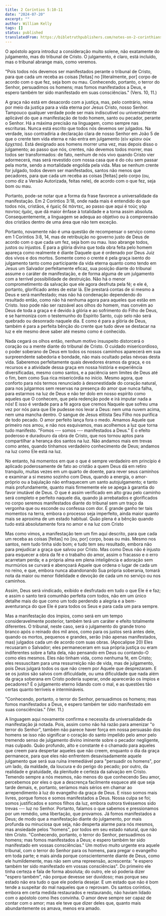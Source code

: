 ```yaml
---
title: 2 Coríntios 5:10-11
date: "2024-07-20"
excerpt: ""
author: William Kelly
tags: []
status: published
translatedFrom: https://bibletruthpublishers.com/notes-on-2-corinthians-5-10-11/william-kelly-wk/w-kelly/lac143202-lub-16163-5
---
```


O apóstolo agora introduz a consideração muito solene, não exatamente do
julgamento, mas do tribunal de Cristo. O julgamento, é claro, está
incluído, mas o tribunal abrange mais, como veremos.

\"Pois todos nós devemos ser manifestados perante o tribunal de Cristo,
para que cada um receba as coisas \[feitas\] no \[literalmente, por\]
corpo de acordo com o que fez, seja bom ou mau. Conhecendo, portanto, o
terror do Senhor, persuadimos os homens; mas fomos manifestados a Deus,
e espero também ter sido manifestado em suas consciências.\" (Vers. 10,
11.)

A graça não está em desacordo com a justiça, mas, pelo contrário, reina
por meio da justiça para a vida eterna por Jesus Cristo, nosso Senhor.
Tampouco qualquer verdade pode ser mais indiscutível ou universalmente
aplicável do que a manifestação de todo homem, santo ou pecador, perante
o Senhor. Há a máxima precisão na linguagem, como sempre nas escrituras.
Nunca está escrito que todos nós devemos ser julgados. Na verdade, isso
contradiria a declaração clara de nosso Senhor em João 5 de que o crente
tem vida eterna e não entra em julgamento (εἰν κρἰσιν οὐκ ἔρχεται). Está
designado aos homens morrer uma vez, mas depois disso o julgamento; ao
passo que nós, crentes, não devemos todos morrer, mas todos ser
transformados: de fato, nenhum de nós vivo quando Cristo vier
adormecerá, mas será revestido com nossa casa que é do céu sem passar
pela morte, sendo a mortalidade engolida pela vida. Mas se nenhum crente
for julgado, todos devem ser manifestados, santos não menos que
pecadores, para que cada um receba as coisas \[feitas\] pelo corpo (ou,
como diz a Versão Autorizada, feitas nele), de acordo com o que fez,
seja bom ou mau.

Portanto, pode-se notar que a forma da frase favorece a universalidade
da manifestação. Em 2 Coríntios 3:18, onde nada mais é entendido do que
todos nós, cristãos, é ἡμεὶς δὲ πάντες, ao passo que aqui é τοὺς γὰρ
παντας ἡμὰς, que dá maior ênfase à totalidade e a torna assim absoluta.
Consequentemente, a linguagem se adequa ao objetivo ou à compreensão dos
cristãos dentro de uma área que não tem exceção.

Portanto, novamente não é uma questão de recompensar o serviço como em 1
Coríntios 3:8, 14, mas de retribuição no governo justo de Deus de acordo
com o que cada um fez, seja bom ou mau. Isso abrange todos, justos ou
injustos. É para a glória divina que toda obra feita pelo homem apareça
como realmente é diante Daquele que é ordenado por Deus Juiz dos vivos e
dos mortos. Somente como o crente é pela graça isento do julgamento
tanto como participante da vida eterna quanto como tendo em Jesus um
Salvador perfeitamente eficaz, sua posição diante do tribunal assume o
caráter de manifestação, e de forma alguma de um julgamento com a
terrível possibilidade de destruição. Não há o menor comprometimento da
salvação que ele agora desfruta pela fé; e ele é, portanto, glorificado
antes de estar lá. Ele prestará contas de si mesmo a Deus e será
manifestado; mas não há condenação dependendo do resultado então, como
não há nenhuma agora para aqueles que estão em Cristo. Isso pode não ser
razoável aos olhos do homem, mas convém ao Deus de toda a graça e é
devido à glória e ao sofrimento do Filho de Deus, e se harmoniza com o
testemunho do Espírito Santo, cujo selo não será quebrado ou desonrado
naquele dia. E como é para a glória de Deus, também é para a perfeita
bênção do crente que tudo deve se destacar na luz e ele mesmo deve saber
até mesmo como é conhecido.

Nada cegará os olhos então, nenhum motivo insuspeito distorcerá o
coração ou a mente diante do tribunal de Cristo. O cuidado
misericordioso, o poder soberano de Deus em todos os nossos caminhos
aparecerá em sua surpreendente sabedoria e bondade, não mais ocultado
pelas névoas desta vida. Saberemos perfeitamente quais devedores éramos
da graça, e os recursos e a atividade dessa graça em nossa história e
experiência diversificadas, mesmo como santos, e a paciência sem limites
de Deus até o fim, bem como Sua rica misericórdia no início. Mesmo
agora, que conforto para nós termos renunciado à desonestidade do
coração natural, para nos julgarmos sem reservas na presença do amor que
nunca falha, para estarmos na luz de Deus e não ter dolo em nosso
espírito como aqueles que O conhecem, que pela redenção pode e irá
imputar nada a nós! E isso é verdade para a fé agora que cremos Naquele
que sofreu uma vez por nós para que Ele pudesse nos levar a Deus: nem
uma nuvem acima, nem uma mancha dentro. O sangue de Jesus elitista Seu
Filho nos purifica de todo pecado. O amor perfeito lança fora o medo.
Amamos Aquele que primeiro nos amou, e não nos esquivamos, mas acolhemos
a luz que torna tudo manifesto. \"Fomos --- somos --- manifestados a
Deus.\" É o efeito poderoso e duradouro da obra de Cristo, que nos
tornou aptos para compartilhar a herança dos santos na luz. Não andamos
mais em trevas como antes, quando tínhamos verdadeiro conhecimento de
Deus; andamos na luz como Ele está na luz.

No entanto, há momentos em que o que é sempre verdadeiro em princípio é
aplicado poderosamente de fato ao cristão a quem Deus dá em retiro
tranquilo, muitas vezes em um quarto de doente, para rever seus caminhos
e examinar a si mesmo sozinho com Deus, quando a energia, o amor-próprio
ou a bajulação não enfraquecem um santo autojulgamento; e tanto mais
profundamente, quanto mais firmemente ele se apega à garantia do favor
imutável de Deus. O que é assim verificado em alto grau pelo caminho
será completo e perfeito naquele dia, quando já arrebatados e
glorificados no corpo seremos manifestados diante do tribunal sem um
traço da vergonha que ou esconde ou confessa com dor. É grande ganho ter
tais momentos na terra, embora o processo seja imperfeito, ainda maior
quanto mais se aproxima de um estado habitual. Quão plena é a bênção
quando tudo está absolutamente fora no amor e na luz com Cristo

Mas como vimos, a manifestação tem um fim aqui descrito, para que cada
um receba as coisas \[feitas\] no \[ou, por\] corpo, boas ou más. Mesmo
nos santos, nem tudo tinha sido bom; e tudo tem seu resultado, embora
não para prejudicar a graça que salvou por Cristo. Mas como Deus não é
injusto para esquecer a obra da fé e o trabalho do amor, assim o
fracasso e o erro acarretam perda; e a própria alma em plena
inteligência e adoração sem murmúrios se curvará e abençoará Aquele que
ordena o lugar de cada um no reino, e que, embora nunca abandonando Sua
própria soberania, tomará nota da maior ou menor fidelidade e devoção de
cada um no serviço ou nos caminhos.

Assim, Deus será vindicado, exibido e desfrutado em tudo o que Ele é e
faz; e assim o santo terá comunhão perfeita com todos, não em um único
detalhe mais do que como um todo perdendo a alegria e a bem-aventurança
do que Ele é para todos os Seus e para cada um para sempre.

Mas a manifestação dos ímpios, como será em um tempo consideravelmente
posterior, também terá um caráter e efeito totalmente diferentes. O
tribunal, neste caso, será o julgamento do grande trono branco após o
reinado dos mil anos, como para os justos será antes dele, quando os
mortos, pequenos e grandes, serão (não apenas manifestados, mas)
julgados cada um de acordo com suas obras. (Apocalipse 20) Eles
recusaram o Salvador; eles permaneceram em sua própria justiça ou eram
indiferentes sobre a falta dela, não pensando em Deus ou contando-O como
eles mesmos. Eles não tinham vida, como nenhuma fé, em Cristo; eles
ressuscitam para uma ressurreição não de vida, mas de julgamento, pois
Deus julgará todos os que não creem por Aquele que desprezaram. E se os
justos são salvos com dificuldade, ou uma dificuldade que nada além da
graça soberana em Cristo poderia superar, onde aparecerão os ímpios e
pecadores? É o julgamento eterno lidando com o mal, e as questões tão
certas quanto terríveis e intermináveis.

\"Conhecendo, portanto, o terror do Senhor, persuadimos os homens; mas
fomos manifestados a Deus, e espero também ter sido manifestado em suas
consciências.\" (Ver. 11.)

A linguagem aqui novamente confirma e necessita da universalidade da
manifestação já notada. Pois, assim como não há razão para amenizar \"o
terror do Senhor\", também não parece haver força em nossa persuasão dos
homens se isso não significar o coração do santo impelido pelo amor pelo
tremendo senso de julgamento divino iminente sobre o pecador negligente,
mas culpado. Quão profundo, alto e constante é o chamado para aqueles
que creem para despertar aqueles que não creem, enquanto o dia da graça
permanece, para que eles não enfrentem desavisadamente aquele julgamento
que será sua ruína irremediável para \"persuadir os homens\", por um
lado, da maldade, da loucura e do perigo do pecado; por outro, da
realidade e gratuidade, da plenitude e certeza da salvação em Cristo.
Temendo sempre a nós mesmos, não menos do que conhecendo Seu amor,
percebemos por eles o que a descrença facilmente esquece até que seja
tarde demais, e, portanto, seríamos mais sérios em chamar ao
arrependimento à luz do evangelho da graça de Deus. E nisso somos mais
livres, porque fomos e somos manifestados a Deus. Nossa culpa se foi;
somos justificados e somos filhos da luz, embora outrora tivéssemos sido
trevas --- luz no Senhor. Portanto, falamos o que sabemos e pressionamos
por um remédio, uma libertação, que provamos. Já fomos manifestados a
Deus; de modo que a manifestação diante do julgamento, por mais profunda
ou minuciosa que seja, não desperta alarme para nós mesmos, mas
ansiedade pelos \"homens\", por todos em seu estado natural, que não têm
Cristo. \"Conhecendo, portanto, o terror do Senhor, persuadimos os
homens; mas fomos manifestados a Deus; e espero também ter sido
manifestado em vossas consciências.\" Um motivo muito urgente era aquele
tribunal, com o terror do Senhor para os homens, para pregar o evangelho
em toda parte; e mais ainda porque conscientemente diante de Deus, como
ele humildemente, mas não sem uma repreensão, acrescenta: \"e espero
também ter sido manifestado em vossas consciências\". Do primeiro ele
tinha certeza e fala de forma absoluta; do outro, ele só poderia dizer
\"espero também\", não porque devesse ser duvidoso; mas porque seu
estado não era tudo o que ele poderia desejar. E um estado que não é bom
tende a suspeitar do mal naqueles que o reprovam. Os santos coríntios,
embora em certa medida restaurados e restaurando, não haviam lidado com
o apóstolo como lhes convinha. O amor deve sempre ser capaz de contar
com o amor; mas ele teve que dizer deles que, quanto mais abundantemente
os amava, menos era amado.

